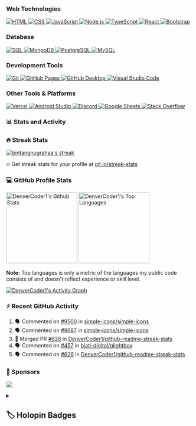 <h3>Web Technologies</h3>

<a href="https://github.com/search?q=user%3ADenverCoder1+language%3Ahtml">
  <img alt="HTML" src="https://img.shields.io/badge/HTML-E34F26.svg?logo=html5&logoColor=white">
</a>
<a href="https://github.com/search?q=user%3ADenverCoder1+language%3Acss">
  <img alt="CSS" src="https://img.shields.io/badge/CSS-1572B6.svg?logo=css3&logoColor=white">
</a>
<a href="https://github.com/search?q=user%3ADenverCoder1+language%3Ajavascript">
  <img alt="JavaScript" src="https://img.shields.io/badge/JavaScript-F7DF1E.svg?logo=javascript&logoColor=black">
</a>
<a href="https://github.com/search?q=user%3ADenverCoder1+language%3Ajavascript">
  <img alt="Node.js" src="https://img.shields.io/badge/Node.js-43853D.svg?logo=node.js&logoColor=white">
</a>
<a href="https://github.com/search?q=user%3ADenverCoder1+language%3AtypeScript">
  <img alt="TypeScript" src="https://img.shields.io/badge/TypeScript-007ACC.svg?logo=typescript&logoColor=white">
</a>
<a href="#">
  <img alt="React" src="https://img.shields.io/badge/React-20232a.svg?logo=react&logoColor=%2361DAFB">
</a>
<a href="#">
  <img alt="Bootstrap" src="https://img.shields.io/badge/Bootstrap-7952B3.svg?logo=bootstrap&logoColor=white">
</a>

<h3>Database</h3>

<a href="#">
  <img alt="SQL" src="https://custom-icon-badges.demolab.com/badge/SQL-025E8C.svg?logo=database&logoColor=white">
</a>
<a href="#">
  <img alt="MongoDB" src="https://img.shields.io/badge/MongoDB-4ea94b.svg?logo=mongodb&logoColor=white">
</a>
<a href="#">
  <img alt="PostgreSQL" src="https://img.shields.io/badge/PostgreSQL-316192.svg?logo=postgresql&logoColor=white">
</a>
<a href="#">
  <img alt="MySQL" src="https://img.shields.io/badge/MySQL-00f.svg?logo=mysql&logoColor=white">
</a>

<h3>Development Tools</h3>

<a href="#">
  <img alt="Git" src="https://img.shields.io/badge/Git-F05033.svg?logo=git&logoColor=white">
</a>
<a href="#">
  <img alt="GitHub Pages" src="https://img.shields.io/badge/GitHub%20Pages-327FC7.svg?logo=github&logoColor=white">
</a>
<a href="#">
  <img alt="GitHub Desktop" src="https://img.shields.io/badge/GitHub%20Desktop-8034A9.svg?logo=github&logoColor=white">
</a>
<a href="#">
  <img alt="Visual Studio Code" src="https://img.shields.io/badge/Visual%20Studio%20Code-0078d7.svg?logo=visual-studio-code&logoColor=white">
</a>

<h3>Other Tools & Platforms</h3>

<a href="#">
  <img alt="Vercel" src="https://img.shields.io/badge/Vercel-000000.svg?logo=vercel&logoColor=white">
</a>
<a href="#">
  <img alt="Android Studio" src="https://img.shields.io/badge/Android%20Studio-008678.svg?logo=android-studio&logoColor=white">
</a>
<a href="#">
  <img alt="Discord" src="https://img.shields.io/badge/-Discord-5865F2.svg?logo=discord&logoColor=white">
</a>
<a href="#">
  <img alt="Google Sheets" src="https://img.shields.io/badge/Sheets-34A853.svg?logo=google%20sheets&logoColor=white">
</a>
<a href="#">
  <img alt="Stack Overflow" src="https://img.shields.io/badge/-Stack%20Overflow-FE7A16?logo=stack-overflow&logoColor=white">
</a>

<h3>📊 Stats and Activity</h3>

  <h3>🔥 Streak Stats</h3>

  <!-- GitHub Readme Streak Stats - https://github.com/DenverCoder1/github-readme-streak-stats -->
  <p>
    <a href="https://github.com/bintangnugrahaa/github-readme-streak-stats">
      <img title="🔥 Get streak stats for your profile at git.io/streak-stats" alt="bintangnugrahaa's streak" src="https://streak-stats.demolab.com/?user=bintangnugrahaa&theme=monokai-metallian&hide_border=true"/>
    </a>
    <p>🔥 Get streak stats for your profile at <a href="https://git.io/streak-stats">git.io/streak-stats</a></p>
  </p>

  <h3>💻 GitHub Profile Stats</h3>

  <!-- https://github.com/anuraghazra/github-readme-stats -->

  <a href="https://github.com/anuraghazra/github-readme-stats"><img alt="DenverCoder1's Github Stats" src="https://denvercoder1-github-readme-stats.vercel.app/api/?username=DenverCoder1&show_icons=true&include_all_commits=true&count_private=true&theme=react&hide_border=true&bg_color=1F222E&title_color=F85D7F&icon_color=F8D866" height="192px"/></a>
  <a href="https://github.com/anuraghazra/github-readme-stats"><img alt="DenverCoder1's Top Languages" src="https://denvercoder1-github-readme-stats.vercel.app/api/top-langs/?username=DenverCoder1&langs_count=8&layout=compact&theme=react&hide_border=true&bg_color=1F222E&title_color=F85D7F&icon_color=F8D866&hide=Jupyter%20Notebook,Roff" height="192px"/></a>
  <br/>

  <b>Note:</b> Top languages is only a metric of the languages my public code consists of and doesn't reflect experience or skill level.
  
  <!-- https://github.com/ashutosh00710/github-readme-activity-graph -->

  <a href="https://github.com/ashutosh00710/github-readme-activity-graph"><img alt="DenverCoder1's Activity Graph" src="https://github-readme-activity-graph.vercel.app/graph/?username=DenverCoder1&bg_color=1F222E&color=F8D866&line=F85D7F&point=FFFFFF&hide_border=true" /></a>

  <h3>⚡ Recent GitHub Activity</h3>

  <!-- https://github.com/jamesgeorge007/github-activity-readme -->
  <!--START_SECTION:activity-->

1. 🗣 Commented on [#9500](https://github.com/simple-icons/simple-icons/issues/9500) in [simple-icons/simple-icons](https://github.com/simple-icons/simple-icons)
2. 🗣 Commented on [#9687](https://github.com/simple-icons/simple-icons/issues/9687) in [simple-icons/simple-icons](https://github.com/simple-icons/simple-icons)
3. 🎉 Merged PR [#626](https://github.com/DenverCoder1/github-readme-streak-stats/pull/626) in [DenverCoder1/github-readme-streak-stats](https://github.com/DenverCoder1/github-readme-streak-stats)
4. 🗣 Commented on [#457](https://github.com/biati-digital/glightbox/issues/457) in [biati-digital/glightbox](https://github.com/biati-digital/glightbox)
5. 🗣 Commented on [#626](https://github.com/DenverCoder1/github-readme-streak-stats/issues/626) in [DenverCoder1/github-readme-streak-stats](https://github.com/DenverCoder1/github-readme-streak-stats)
<!--END_SECTION:activity-->

  <h3>🌟 Sponsors</h3>

  <!-- https://github.com/lowlighter/metrics/blob/master/source/plugins/sponsors/README.md -->
  <a href="https://github.com/sponsors/DenverCoder1/"><img src="https://raw.githubusercontent.com/DenverCoder1/DenverCoder1/main/metrics-sponsors.svg" /></a>


<details> 
  <summary><h2>🏷️ Holopin Badges</h2></summary>

  <p><a href="https://holopin.io/@denvercoder1"><img src="https://holopin.me/denvercoder1" alt="@denvercoder1&#39;s Holopin board"></a></p>
</details>

